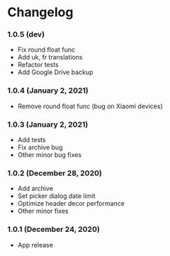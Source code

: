 # Changelog

### 1.0.5 (dev)
* Fix round float func
* Add uk, fr translations
* Refactor tests
* Add Google Drive backup

### 1.0.4 (January 2, 2021)

* Remove round float func (bug on Xiaomi devices)

### 1.0.3 (January 2, 2021)

* Add tests
* Fix archive bug
* Other minor bug fixes

### 1.0.2 (December 28, 2020)

* Add archive
* Set picker dialog date limit
* Optimize header decor performance
* Other minor fixes

### 1.0.1 (December 24, 2020)

* App release